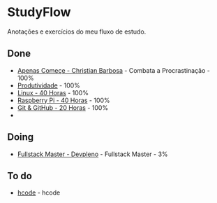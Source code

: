 # StudyFlow
Anotações e exercícios do meu fluxo de estudo.

## Done
- [Apenas Começe - Christian Barbosa](https://apenascomece.com.br/pag-vendas/) - Combata a Procrastinação - 100%
- [Produtividade](https://alura.com.br/) - 100%
- [Linux - 40 Horas](https://cursoemvideo.com/) - 100%
- [Raspberry Pi - 40 Horas](https://cursoemvideo.com/) - 100%
- [Git & GitHub - 20 Horas](https://cursoemvideo.com/) - 100%
- 

## Doing
-  [Fullstack Master - Devpleno](fsm/README.md) - Fullstack Master - 3%

## To do
- [hcode](hcode-/README.md) - hcode
